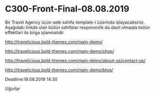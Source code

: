 # C300-Front-Final-08.08.2019
Bir Travel Agency üçün web səhifə template-i üzərində işləyəcəksiniz. Aşağıdakı linkdə olan bütün səhifələr responsivlik də daxil olmaqla bütün effektləri ilə birgə işlənməlidir

http://travelicious.bold-themes.com/main-demo/

http://travelicious.bold-themes.com/main-demo/shop/

http://travelicious.bold-themes.com/main-demo/about-us/contact-us/

http://travelicious.bold-themes.com/main-demo/blog/

Deadline:18.08.2019 14:30

Uğurlar
